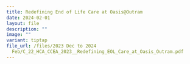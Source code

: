 ```yaml
---
title: Redefining End of Life Care at Oasis@Outram
date: 2024-02-01
layout: file
description: ""
image: ""
variant: tiptap
file_url: /files/2023 Dec to 2024
  Feb/C_22_HCA_CCEA_2023__Redefining_EOL_Care_at_Oasis_Outram.pdf
---
```


